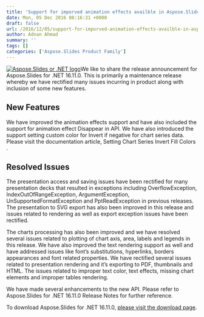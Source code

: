 ```yaml
---
title: 'Support for imporved animation effects availble in Aspose.Slides for .NET 16.11.0'
date: Mon, 05 Dec 2016 08:16:31 +0000
draft: false
url: /2016/12/05/support-for-imporved-animation-effects-availble-in-aspose.slides-for-.net-16.11.0/
author: Adnan Ahmad
summary: ''
tags: []
categories: ['Aspose.Slides Product Family']
---
```


[![][1]](https://blog.aspose.com/wp-content/uploads/sites/2/2013/08/aspose-Slides-for-net_100.png)We like to share the release announcement for Aspose.Slides for .NET 16.11.0. This is primarily a maintenance release whereby we have rectified many issues incurring in product along with inclusion of some new features.

## New Features

We have improved the animation effects support and have also included the support for animation effect Disappear in API. We have also introduced the support setting custom color for Invert if negative for chart series data. Please visit the documentation article, Setting Chart Series Invert Fill Colors .

## Resolved Issues

The presentation access and saving issues have been rectified for many presentation decks that resulted in exceptions including OverflowException, IndexOutOfRangeException, ArgumentException, UnSupportedFormatException and PptReadException in previous releases. The presentation to SVG export has also been improved in this release and issues related to rendering as well as export exception issues have been rectified.

The charts processing has also been improved and we have resolved several issues related to plotting of chart axis, area, labels and legends in this release. We have also improved the text rendering support as well and have addressed issues like font’s substitutions, hyperlinks, borders appearances and font related properties. We have rectified several issues related to presentation rendering and it’s exporting to PDF, thumbnails and HTML. The issues related to improper text color, text effects, missing chart elements and improper tables rendering.

We have made several enhancements to the new API. Please refer to Aspose.Slides for .NET 16.11.0 Release Notes for further reference.

To download Aspose.Slides for .NET 16.11.0, [please visit the download page][2].




[1]: https://blog.aspose.com/wp-content/uploads/sites/2/2013/08/aspose-Slides-for-net_100.png "Aspose.Slides or .NET logo"
[2]: https://downloads.aspose.com/slides/net/




